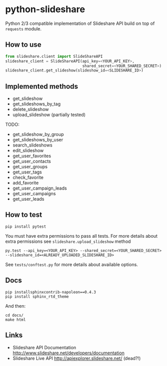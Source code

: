 # python-slideshare

Python 2/3 compatible implementation of Slideshare API build on top of `requests` module.

## How to use

```python
from slideshare.client import SlideShareAPI
slideshare_client = SlideShareAPI(api_key=<YOUR_API_KEY>,
                                  shared_secret=<YOUR_SHARED_SECRET>)
slideshare_client.get_slideshow(slideshow_id=<SLIDESHARE_ID>)
```

## Implemented methods

* get_slideshow
* get_slideshows_by_tag
* delete_slideshow
* upload_slideshow (partially tested)

TODO:

* get_slideshow_by_group
* get_slideshows_by_user
* search_slideshows
* edit_slideshow
* get_user_favorites
* get_user_contacts
* get_user_groups
* get_user_tags
* check_favorite
* add_favorite
* get_user_campaign_leads
* get_user_campaigns
* get_user_leads


## How to test

```
pip install pytest
```

You must have extra permissions to pass all tests. For more details about 
extra permissions see `slideshare.upload_slideshow` method

```
py.test --api_key=<YOUR_API_KEY> --shared_secret=<YOUR_SHARED_SECRET> --slideshare_id=<ALREADY_UPLOADED_SLIDESHARE_ID>
```

See `tests/conftest.py` for more details about available options.

## Docs

```
pip installsphinxcontrib-napoleon==0.4.3
pip install sphinx_rtd_theme
```

And then:

```
cd docs/
make html
```


## Links

* Slideshare API Documentation http://www.slideshare.net/developers/documentation
* Slideshare Live API http://apiexplorer.slideshare.net/ (dead?!)


